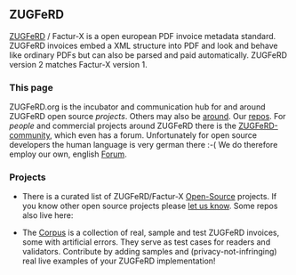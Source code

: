 
## ZUGFeRD

[ZUGFeRD](http://www.ferd-net.de/front_content.php?idcat=255&lang=4) / Factur-X is a open european PDF invoice metadata standard. ZUGFeRD invoices embed a XML structure into PDF and look and behave like ordinary PDFs but can also be parsed and paid automatically. ZUGFeRD version 2 matches Factur-X version 1.

### This page

ZUGFeRD.org is the incubator and communication hub for and around ZUGFeRD open source *projects*. Others may also be [around](open-source.md). 
Our [repos](https://github.com/ZUGFeRD).
For *people* and commercial projects around ZUGFeRD there is the [ZUGFeRD-community](http://www.zugferd-community.net), which even has a forum. Unfortunately for open source developers the human language is very german there :-(
We do therefore employ our own, english [Forum](https://groups.google.com/forum/#!forum/zugferd). 

### Projects

* There is a curated list of ZUGFeRD/Factur-X [Open-Source](open-source.md) projects.  If you know other open source projects please [let us know](https://groups.google.com/forum/#!forum/zugferd). Some repos also live here:


* The [Corpus](https://github.com/ZUGFeRD/corpus) is a collection of real, sample and test ZUGFeRD invoices, some with artificial errors. They serve as test cases for readers and validators. Contribute by adding samples and (privacy-not-infringing) real live examples of your ZUGFeRD implementation!
